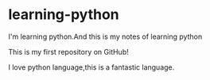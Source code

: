 learning-python
===============

I'm learning python.And this is my notes of learning python

This is my first repository on GitHub!

I love python language,this is a fantastic language.
